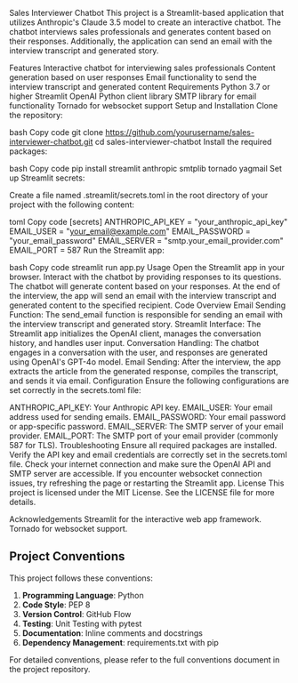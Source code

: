 Sales Interviewer Chatbot
This project is a Streamlit-based application that utilizes Anthropic's Claude 3.5 model to create an interactive chatbot. The chatbot interviews sales professionals and generates content based on their responses. Additionally, the application can send an email with the interview transcript and generated story.

Features
Interactive chatbot for interviewing sales professionals
Content generation based on user responses
Email functionality to send the interview transcript and generated content
Requirements
Python 3.7 or higher
Streamlit
OpenAI Python client library
SMTP library for email functionality
Tornado for websocket support
Setup and Installation
Clone the repository:

bash
Copy code
git clone https://github.com/yourusername/sales-interviewer-chatbot.git
cd sales-interviewer-chatbot
Install the required packages:

bash
Copy code
pip install streamlit anthropic smtplib tornado yagmail
Set up Streamlit secrets:

Create a file named .streamlit/secrets.toml in the root directory of your project with the following content:

toml
Copy code
[secrets]
ANTHROPIC_API_KEY = "your_anthropic_api_key"
EMAIL_USER = "your_email@example.com"
EMAIL_PASSWORD = "your_email_password"
EMAIL_SERVER = "smtp.your_email_provider.com"
EMAIL_PORT = 587
Run the Streamlit app:

bash
Copy code
streamlit run app.py
Usage
Open the Streamlit app in your browser.
Interact with the chatbot by providing responses to its questions.
The chatbot will generate content based on your responses.
At the end of the interview, the app will send an email with the interview transcript and generated content to the specified recipient.
Code Overview
Email Sending Function: The send_email function is responsible for sending an email with the interview transcript and generated story.
Streamlit Interface: The Streamlit app initializes the OpenAI client, manages the conversation history, and handles user input.
Conversation Handling: The chatbot engages in a conversation with the user, and responses are generated using OpenAI's GPT-4o model.
Email Sending: After the interview, the app extracts the article from the generated response, compiles the transcript, and sends it via email.
Configuration
Ensure the following configurations are set correctly in the secrets.toml file:

ANTHROPIC_API_KEY: Your Anthropic API key.
EMAIL_USER: Your email address used for sending emails.
EMAIL_PASSWORD: Your email password or app-specific password.
EMAIL_SERVER: The SMTP server of your email provider.
EMAIL_PORT: The SMTP port of your email provider (commonly 587 for TLS).
Troubleshooting
Ensure all required packages are installed.
Verify the API key and email credentials are correctly set in the secrets.toml file.
Check your internet connection and make sure the OpenAI API and SMTP server are accessible.
If you encounter websocket connection issues, try refreshing the page or restarting the Streamlit app.
License
This project is licensed under the MIT License. See the LICENSE file for more details.

Acknowledgements
Streamlit for the interactive web app framework.
Tornado for websocket support.

## Project Conventions

This project follows these conventions:

1. **Programming Language**: Python
2. **Code Style**: PEP 8
3. **Version Control**: GitHub Flow
4. **Testing**: Unit Testing with pytest
5. **Documentation**: Inline comments and docstrings
6. **Dependency Management**: requirements.txt with pip

For detailed conventions, please refer to the full conventions document in the project repository.